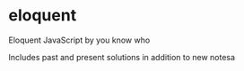 # eloquent

Eloquent JavaScript by you know who

Includes past and present solutions in addition to new notesa
